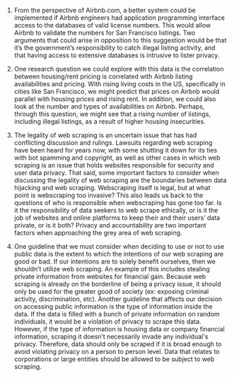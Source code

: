 1. From the perspective of Airbnb.com, a better system could be implemented if Airbnb engineers had  application programming interface access to the databases of valid license numbers. This would allow Airbnb to validate the numbers for San Francisco listings. Two arguments that could arise in opposition to this suggestion would be that it’s the government’s responsibility to catch illegal listing activity, and that having access to extensive databases is intrusive to lister privacy.

2. One research question we could explore with this data is the correlation between housing/rent pricing is correlated with Airbnb listing availabilities and pricing. With rising living costs in the US, specifically in cities like San Francisco, we might predict that prices on Airbnb would parallel with housing prices and rising rent. In addition, we could also look at the number and types of availabilities on Airbnb. Perhaps, through this question, we might see that a rising number of listings, including illegal listings, as a result of higher housing insecurities.

3. The legality of web scraping is an uncertain issue that has had conflicting discussion and rulings. Lawsuits regarding web scraping have been heard for years now, with some shutting it down for its ties with bot spamming and copyright, as well as other cases in which web scraping is an issue that holds websites responsible for security and user data privacy. That said, some important factors to consider when discussing the legality of web scraping are the boundaries between data hijacking and web scraping. Webscraping itself is legal, but at what point is webscraping too invasive? This also leads us back to the questions of who is responsible when webscraping has gone too far. Is it the responsibility of data seekers to web scrape ethically, or is it the job of websites and online platforms to keep their and their users’ data private, or is it both? Privacy and accountability are two important factors when approaching the grey area of web scraping.

4. One guideline that we must consider when deciding to use or not to use public data is the extent to which the intentions of our web scraping are good or bad. If our intentions are to solely benefit ourselves, then we shouldn’t utilize web scraping. An example of this includes stealing private information from websites for financial gain. Because web scraping is already on the borderline of being a privacy issue, it should only be used for the greater good of society (ex: exposing criminal activity, discrimination, etc). Another guideline that affects our decision on accessing public information is the type of information inside the data. If the data is filled with a bunch of private information on random individuals, it would be a violation of privacy to scrape this data. However, if the type of information is housing data or company financial information, scraping it doesn’t necessarily invade any individual's privacy. Therefore, data should only be scraped if it is broad enough to avoid violating privacy on a person to person level. Data that relates to corporations or large entities should be allowed to be subject to web scraping. 